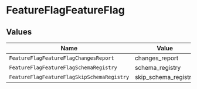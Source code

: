 # FeatureFlagFeatureFlag


## Values

| Name                                       | Value                                      |
| ------------------------------------------ | ------------------------------------------ |
| `FeatureFlagFeatureFlagChangesReport`      | changes_report                             |
| `FeatureFlagFeatureFlagSchemaRegistry`     | schema_registry                            |
| `FeatureFlagFeatureFlagSkipSchemaRegistry` | skip_schema_registry                       |